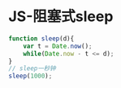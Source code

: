 # JS-阻塞式sleep

```js
function sleep(d){  
    var t = Date.now();
    while(Date.now - t <= d);  
}
// sleep一秒钟
sleep(1000);
```